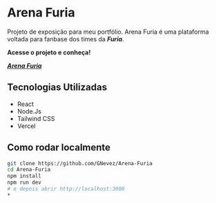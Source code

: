 # Arena Furia

Projeto de exposição para meu portfólio. Arena Furia é uma plataforma voltada para fanbase dos times da ***Furia***.

**Acesse o projeto e conheça!**

***[Arena Furia](https://furia-omega.vercel.app/)***

## Tecnologias Utilizadas
- React
- Node.Js
- Tailwind CSS 
- Vercel

## Como rodar localmente
```bash
git clone https://github.com/GNevez/Arena-Furia
cd Arena-Furia
npm install
npm run dev
# e depois abrir http://localhost:3000
*
